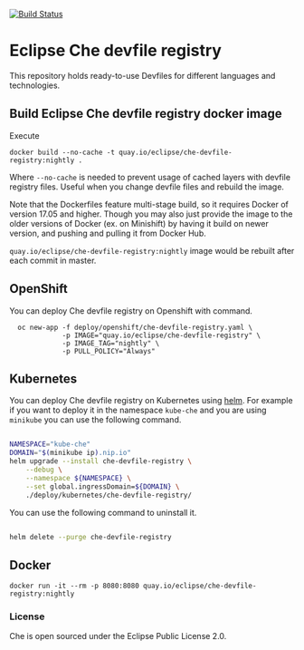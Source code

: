 [![Build Status](https://ci.centos.org/buildStatus/icon?job=devtools-che-devfile-registry-build-master/)](https://ci.centos.org/job/devtools-che-devfile-registry-build-master/)

# Eclipse Che devfile registry

This repository holds ready-to-use Devfiles for different languages and technologies.

## Build Eclipse Che devfile registry docker image

Execute
```shell
docker build --no-cache -t quay.io/eclipse/che-devfile-registry:nightly .
```
Where `--no-cache` is needed to prevent usage of cached layers with devfile registry files.
Useful when you change devfile files and rebuild the image.

Note that the Dockerfiles feature multi-stage build, so it requires Docker of version 17.05 and higher.
Though you may also just provide the image to the older versions of Docker (ex. on Minishift) by having it build on newer version, and pushing and pulling it from Docker Hub.

`quay.io/eclipse/che-devfile-registry:nightly` image would be rebuilt after each commit in master.

## OpenShift
You can deploy Che devfile registry on Openshift with command.
```
  oc new-app -f deploy/openshift/che-devfile-registry.yaml \
             -p IMAGE="quay.io/eclipse/che-devfile-registry" \
             -p IMAGE_TAG="nightly" \
             -p PULL_POLICY="Always"
```

## Kubernetes

You can deploy Che devfile registry on Kubernetes using [helm](https://docs.helm.sh/). For example if you want to deploy it in the namespace `kube-che` and you are using `minikube` you can use the following command.

```bash

NAMESPACE="kube-che"
DOMAIN="$(minikube ip).nip.io"
helm upgrade --install che-devfile-registry \
    --debug \
    --namespace ${NAMESPACE} \
    --set global.ingressDomain=${DOMAIN} \
    ./deploy/kubernetes/che-devfile-registry/

```

You can use the following command to uninstall it.

```bash

helm delete --purge che-devfile-registry

```

## Docker

```
docker run -it --rm -p 8080:8080 quay.io/eclipse/che-devfile-registry:nightly
```

### License
Che is open sourced under the Eclipse Public License 2.0.
